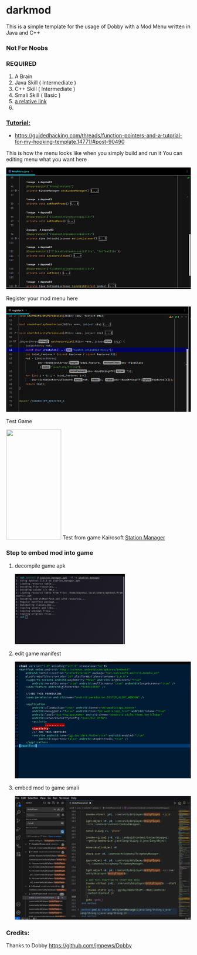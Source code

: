 # darkmod

This is a simple template for the usage of Dobby with a Mod Menu written in Java and C++

### Not For Noobs

### REQUIRED

1. A Brain
2. Java Skill ( Intermediate )
3. C++ Skill ( Intermediate )
4. Smali Skill ( Basic )
5. [a relative link](https://github.com/dayonaart/darkmod/blob/main/tools/apktool.jar)
6. <a href="https://github.com/dayonaart/darkmod/tree/main/tools" title="Il2CppDumper">

### Tutorial:

* https://guidedhacking.com/threads/function-pointers-and-a-tutorial-for-my-hooking-template.14771/#post-90490

This is how the menu looks like when you simply build and run it
You can editing menu what you want here

<img src='screenshot/mcode.png' width='600' alt="">

Register your mod menu here

<img src='screenshot/register.png' width='600' alt="">

Test Game

<img src='screenshot/khack.gif' width='150' height="300" alt="">
Test from game Kairosoft
<a href="https://happymod.com/station-manager-app-mod/net.kairosoft.android.densha_en/original-download.html" title="Station Manager">
Station Manager</a>

### Step to embed mod into game

1. decompile game apk

   <img src='screenshot/apktool_d.png' width='300' alt="">

2. edit game manifest

   <img src='screenshot/edit_mani.png' width='600' alt="">
3. embed mod to game smali

   <img src='screenshot/add_start_smali.png' width='600' alt="">

### Credits:

Thanks to Dobby https://github.com/jmpews/Dobby


